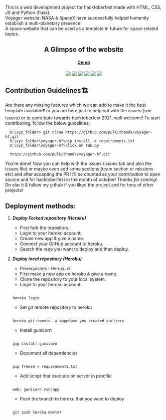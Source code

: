 This is a web development project for hacktoberfest made with HTML, CSS, JS and Python (flask).<br>
Voyager website: NASA & SpaceX have successfully helped humanity establish a multi-planetary presence.<br>
A space website that can be used as a template in future for space related topics.  

<h2 align="center">A Glimpse of the website</h2>
<h4 align="center" ><a href="https://voyager-space.herokuapp.com/" >Demo</a></h4>

<p align="center">
<img src="https://media.discordapp.net/attachments/789454958453063702/859719891333808128/unknown.png?width=250&height=150">
<img src="https://media.discordapp.net/attachments/789454958453063702/859719950490271764/unknown.png?width=250&height=150">
<img src="https://media.discordapp.net/attachments/789454958453063702/859720083684458496/unknown.png?width=250&height=150">
<img src="https://media.discordapp.net/attachments/789454958453063702/859720259303637072/unknown.png?width=250&height=150">
<img src="https://media.discordapp.net/attachments/789454958453063702/859720801649164318/unknown.png?width=250&height=150">
<img src="https://media.discordapp.net/attachments/789454958453063702/859720886897868810/unknown.png?width=250&height=150">
</p>

## Contribution Guidelines🏗

Are there any missing features which we can add to make it the best template available❓ or you are here just to help out with the issues (see issues) or to contribute towards hacktoberfest 2021, well welcome!
To start contributing, follow the below guidelines:

```
  D:\xyz_folder> git clone https://github.com/pulkithanda/voyager-hf.git
  D:\xyz_folder\voyager-hf>pip install -r requirements.txt
  D:\xyz_folder\voyager-hf>click on run.py
  
  https://github.com/pulkithanda/voyager-hf.git

```

You're done! Now you can help with the issues (issues tab and also the issues file) or maybe even add some sections (team section or missions etc) and after accepting the PR
It'll be counted as your contribution to open source and for hacktoberfest in the month of october! <i>Thanks for coming!</i> Do star it & follow my github if you liked the project and for tons of other projects!


## Deployment methods:

 1. ***Deploy Forked repository (Heroku)***
    * First fork the repository.
    * Login to your heroku account.
    * Create new app & give a name.
    * Connect your GitHub account to heroku.
    * Search the repo you want to deploy and then deploy.
    
 2. ***Deploy local repository (Heroku)***
    * Prerequisites : Heroku cli
    * First make a new app on heroku & give a name.
    * Clone the repository to your local system.
    * Login to your heroku account.
    
    ~~~
    
    heroku login 
    
    ~~~ 
    
    * Set git remote repository to heroku 
    
    ~~~ 
    
    heroku git:remote -a <appName you created earlier>
    
    ~~~
    
    * Install gunicorn 
    
    ~~~ 
    
    pip install gunicorn 
    
    ~~~
    
    * Document all dependencies 
    
    ~~~ 
    
    pip freeze > requirements.txt
    
    ~~~
    
    * Add script that execude on server in procfile 
    
    ~~~
    
    web: gunicorn run:app 
    
    ~~~
    
    * Push the branch to heroku that you want to deploy 
    
    ~~~ 
    
    git push heroku master 
    
    ~~~ 
    
    
    






